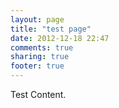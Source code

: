 ```yaml
---
layout: page
title: "test page"
date: 2012-12-18 22:47
comments: true
sharing: true
footer: true
---
```


Test Content.
